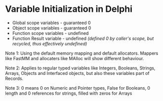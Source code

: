 # Variable Initialization in Delphi

* Global scope variables - guaranteed 0
* Object scope variables - guaranteed 0
* Function scope variables - undefined
* Function Result variable - undefined *(defined 0 by caller's scope, but recycled, thus effectively undefined)*

Note 1: Using the default memory mapping and default allocators. Mappers like FastMM and allocaters like MAlloc will show different behaviour.

Note 2: Applies to regular typed variables like Integers, Booleans, Strings, Arrays, Objects and Interfaced objects, but also these variables part of Records.

Note 3: 0 means 0 on Numeric and Pointer types, False for Booleans, 0 length and 0 references for strings, filled with zeros for Arrays
